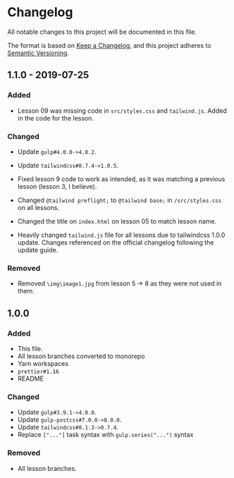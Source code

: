 
# Changelog

All notable changes to this project will be documented in this file.

The format is based on [Keep a Changelog](https://keepachangelog.com/en/1.0.0/),
and this project adheres to [Semantic Versioning](https://semver.org/spec/v2.0.0.html).

## 1.1.0 - 2019-07-25

### Added

- Lesson 09 was missing code in `src/styles.css` and `tailwind.js`. Added in the code for the lesson. 

### Changed

- Update `gulp#4.0.0->4.0.2`.
- Update `tailwindcss#0.7.4->1.0.5`.
- Fixed lesson 9 code to work as intended, as it was matching a previous lesson (lesson 3, I believe).
- Changed `@tailwind preflight;` to `@tailwind base;` in `/src/styles.css` on all lessons.
- Changed the title on `index.html` on lesson 05 to match lesson name.

- Heavily changed `tailwind.js` file for all lessons due to tailwindcss 1.0.0 update. Changes referenced on the official changelog following the update guide.

### Removed

- Removed `\img\image1.jpg` from lesson 5 -> 8 as they were not used in them.

## 1.0.0

### Added

- This file.
- All lesson branches converted to monorepo
- Yarn workspaces
- `prettier#1.16`
- README

### Changed

- Update `gulp#3.9.1->4.0.0`.
- Update `gulp-postcss#7.0.0->8.0.0`.
- Update `tailwindcss#0.1.3->0.7.4`.
- Replace `["..."]` task syntax with `gulp.series("...")` syntax

### Removed

- All lesson branches.
